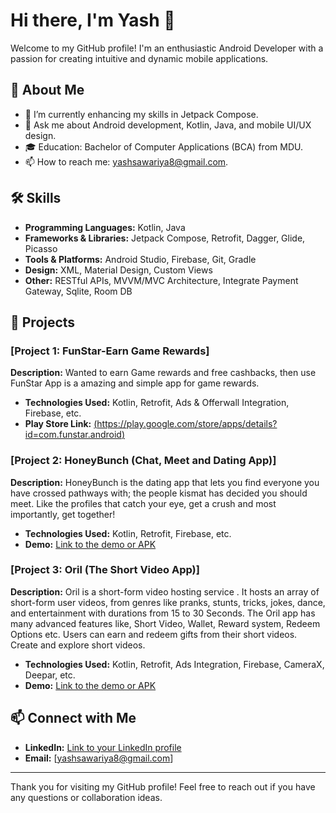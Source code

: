 # Hi there, I'm Yash 👋

Welcome to my GitHub profile! I'm an enthusiastic Android Developer with a passion for creating intuitive and dynamic mobile applications. 

## 🚀 About Me

- 🌱 I’m currently enhancing my skills in Jetpack Compose.
- 💬 Ask me about Android development, Kotlin, Java, and mobile UI/UX design.
- 🎓 Education: Bachelor of Computer Applications (BCA) from MDU.
- 📫 How to reach me: yashsawariya8@gmail.com.

## 🛠️ Skills

- **Programming Languages:** Kotlin, Java
- **Frameworks & Libraries:** Jetpack Compose, Retrofit, Dagger, Glide, Picasso
- **Tools & Platforms:** Android Studio, Firebase, Git, Gradle
- **Design:** XML, Material Design, Custom Views
- **Other:** RESTful APIs, MVVM/MVC Architecture, Integrate Payment Gateway, Sqlite, Room DB

## 📱 Projects

### [Project 1: FunStar-Earn Game Rewards]
**Description:** Wanted to earn Game rewards and free cashbacks, then use
FunStar App is a amazing and simple app for game rewards.

- **Technologies Used:** Kotlin, Retrofit, Ads & Offerwall Integration, Firebase, etc.
- **Play Store Link:** [(https://play.google.com/store/apps/details?id=com.funstar.android)](#)

### [Project 2: HoneyBunch (Chat, Meet and Dating App)]
**Description:** HoneyBunch is the dating app that lets you find everyone
you have crossed pathways with; the people kismat has
decided you should meet. Like the profiles that catch your
eye, get a crush and most importantly, get together!

- **Technologies Used:** Kotlin, Retrofit, Firebase, etc.
- **Demo:** [Link to the demo or APK](#)

### [Project 3: Oril (The Short Video App)]
**Description:** Oril is a short-form video hosting service .
It hosts an array of short-form user videos, from genres like pranks, stunts, tricks, jokes, dance, and entertainment with durations from 15 to 30 Seconds.
The Oril app has many advanced features like, Short Video, Wallet, Reward system, Redeem Options etc.
Users can earn and redeem gifts from their short videos.
Create and explore short videos.

- **Technologies Used:** Kotlin, Retrofit, Ads Integration, Firebase, CameraX, Deepar, etc.
- **Demo:** [Link to the demo or APK](#)

## 📫 Connect with Me

- **LinkedIn:** [Link to your LinkedIn profile](https://www.linkedin.com/in/yash-sawariya/)
- **Email:** [yashsawariya8@gmail.com]

---

Thank you for visiting my GitHub profile! Feel free to reach out if you have any questions or collaboration ideas.


